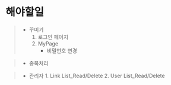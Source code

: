 # 해야할일

> - 꾸미기
>   1. 로그인 페이지
>   2. MyPage
>       - 비밀번호 변경

> - 중복처리

> - 관리자
    1. Link List_Read/Delete
    2. User List_Read/Delete